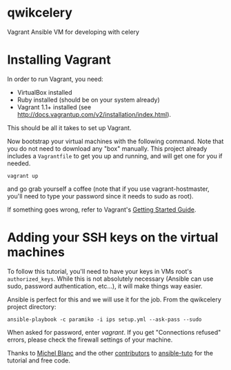 qwikcelery
==========

Vagrant Ansible VM for developing with celery

# Installing Vagrant

In order to run Vagrant, you need:

- VirtualBox installed
- Ruby installed (should be on your system already)
- Vagrant 1.1+ installed (see
  http://docs.vagrantup.com/v2/installation/index.html).

This should be all it takes to set up Vagrant.

Now bootstrap your virtual machines with the following command. Note that you do not need to download any "box" manually. This project already includes a `Vagrantfile` to get you up and running, and will get one for you if needed.

`vagrant up`

and go grab yourself a coffee (note that if you use vagrant-hostmaster, you'll need 
to type your password since it needs to sudo as root).

If something goes wrong, refer to Vagrant's [Getting Started
Guide](http://docs.vagrantup.com/v2/getting-started/index.html).

# Adding your SSH keys on the virtual machines

To follow this tutorial, you'll need to have your keys in VMs root's `authorized_keys`. 
While this is not absolutely necessary (Ansible can use sudo, password authentication, 
etc...), it will make things way easier.

Ansible is perfect for this and we will use it for the job. From the qwikcelery project directory:

    ansible-playbook -c paramiko -i ips setup.yml --ask-pass --sudo

When asked for password, enter _vagrant_. If you get "Connections refused" errors, please check the firewall settings of your machine.


Thanks to [Michel Blanc](https://github.com/leucos) and the other [contributors](https://github.com/leucos/ansible-tuto/graphs/contributors) to [ansible-tuto](https://github.com/leucos/ansible-tuto) for the tutorial and free code.
